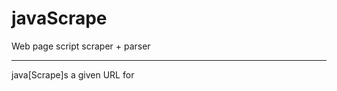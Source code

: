 # javaScrape
Web page script scraper + parser

---------------------------------

java[Scrape]s a given URL for <script> tags, and returns a list of three categories:
  * Locally-hosted scripts
  * Externally-hosted scripts
  * Internal page scripts
  
Then iterates through each [currently just local] script for matches against a list of patterns.
  - This list is easily modified at the bottom head of the script.
  - Next feature goal includes pattern sub-groups, such as 'IP addresses' > private and localhost IP references
    ~ Another list will target possible credentials, and one list may include a variety of dangerous code patterns.
    ~ These lists will correspond to an argparse switch so they may be individually disabled.
  
Upcoming change :
  > Take input args or file to receive custom patterns.
  
---------------------------------

Usage: 
  ./jScrape -u https://www.iana.org/domains/reserved
  
Example Output: 
![screen](https://user-images.githubusercontent.com/85598459/121372915-a3cf6280-c90c-11eb-9272-ea45c4456681.png)

  
